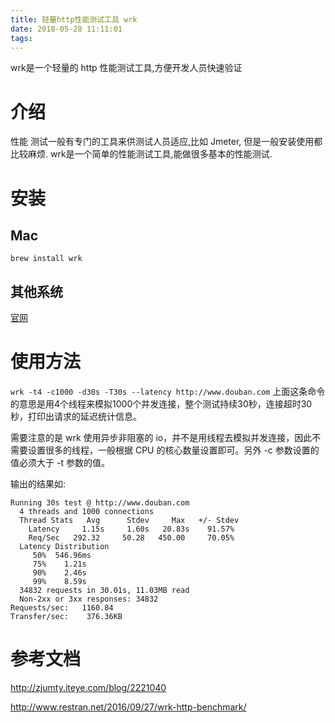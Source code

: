 ```yaml
---
title: 轻量http性能测试工具 wrk
date: 2018-05-28 11:11:01
tags:
---
```

wrk是一个轻量的 http 性能测试工具,方便开发人员快速验证<!--more-->

# 介绍
性能 测试一般有专门的工具来供测试人员适应,比如 Jmeter, 但是一般安装使用都比较麻烦. wrk是一个简单的性能测试工具,能做很多基本的性能测试.

# 安装
## Mac
`brew install wrk`

## 其他系统
[官网](https://github.com/wg/wrk)


# 使用方法
`wrk -t4 -c1000 -d30s -T30s --latency http://www.douban.com`
上面这条命令的意思是用4个线程来模拟1000个并发连接，整个测试持续30秒，连接超时30秒，打印出请求的延迟统计信息。

需要注意的是 wrk 使用异步非阻塞的 io，并不是用线程去模拟并发连接，因此不需要设置很多的线程，一般根据 CPU 的核心数量设置即可。另外 -c 参数设置的值必须大于 -t 参数的值。

输出的结果如:
```
Running 30s test @ http://www.douban.com
  4 threads and 1000 connections
  Thread Stats   Avg      Stdev     Max   +/- Stdev
    Latency     1.15s     1.60s   20.83s    91.57%
    Req/Sec   292.32     50.28   450.00     70.05%
  Latency Distribution
     50%  546.96ms
     75%    1.21s
     90%    2.46s
     99%    8.59s
  34832 requests in 30.01s, 11.03MB read
  Non-2xx or 3xx responses: 34832
Requests/sec:   1160.84
Transfer/sec:    376.36KB
```


# 参考文档

http://zjumty.iteye.com/blog/2221040

http://www.restran.net/2016/09/27/wrk-http-benchmark/
